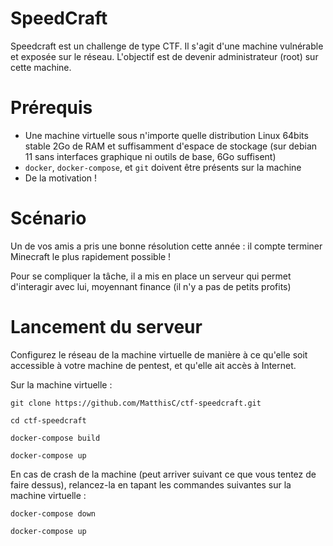 # SpeedCraft

Speedcraft est un challenge de type CTF. Il s'agit d'une machine vulnérable et exposée sur le réseau. L'objectif est de devenir administrateur (root) sur cette machine.

# Prérequis

- Une machine virtuelle sous n'importe quelle distribution Linux 64bits stable 2Go de RAM et suffisamment d'espace de stockage (sur debian 11 sans interfaces graphique ni outils de base, 6Go suffisent)
- `docker`, `docker-compose`, et `git` doivent être présents sur la machine
- De la motivation !

# Scénario

Un de vos amis a pris une bonne résolution cette année : il compte terminer Minecraft le plus rapidement possible ! 

Pour se compliquer la tâche, il a mis en place un serveur qui permet d'interagir avec lui, moyennant finance (il n'y a pas de petits profits)

# Lancement du serveur

Configurez le réseau de la machine virtuelle de manière à ce qu'elle soit accessible à votre machine de pentest, et qu'elle ait accès à Internet.

Sur la machine virtuelle :

`git clone https://github.com/MatthisC/ctf-speedcraft.git`

`cd ctf-speedcraft`

`docker-compose build`

`docker-compose up`

En cas de crash de la machine (peut arriver suivant ce que vous tentez de faire dessus), relancez-la en tapant les commandes suivantes sur la machine virtuelle :

`docker-compose down`

`docker-compose up`
